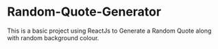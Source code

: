 # Random-Quote-Generator
This is  a basic project using ReactJs to Generate a Random Quote along with random background colour.
